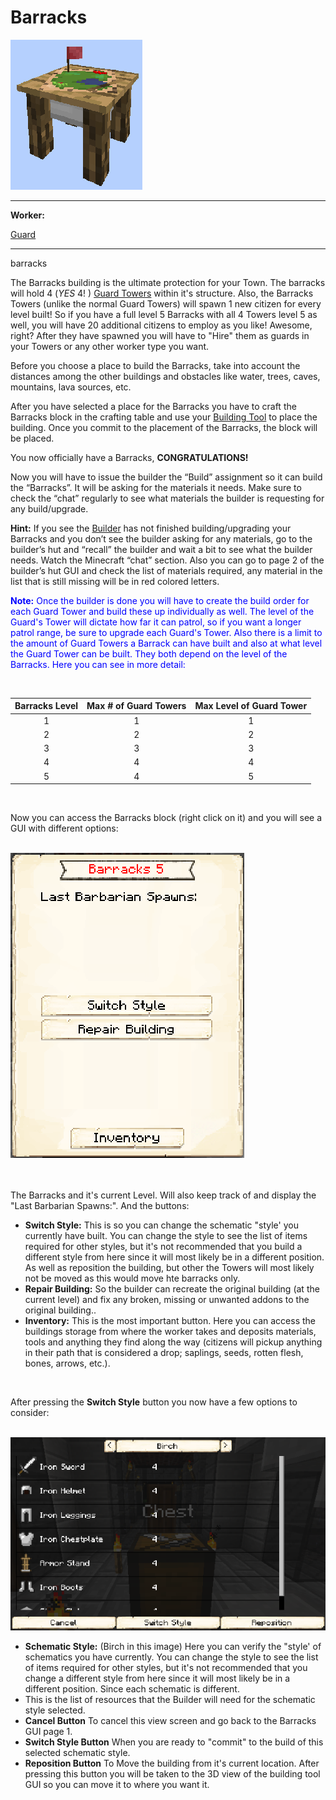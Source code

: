 # Barracks

<div class="infobox box text-center">
    <img src="../../assets/images/buildings/barracks_block.png" alt="Barracks" />
    <hr />
    <div class="row section-text text-left">
        <div class="col">
        <p><strong>Worker:</strong></p>
        </div>
        <div class="col">
        <p><a href="../workers/guard">Guard</a></p>
        </div>
    </div>
    <hr />
    <recipe>barracks</recipe>
</div>

The Barracks building is the ultimate protection for your Town. The barracks will hold 4 (*YES* 4! ) [Guard Towers](../../source/workers/guard) within it's structure. Also, the Barracks Towers (unlike the normal Guard Towers) will spawn 1 new citizen for every level built! So if you have a full level 5 Barracks with all 4 Towers level 5 as well, you will have 20 additional citizens to employ as you like! Awesome, right? After they have spawned you will have to "Hire" them as guards in your Towers or any other worker type you want.

Before you choose a place to build the Barracks, take into account the distances among the other buildings and obstacles like water, trees, caves, mountains, lava sources, etc.

After you have selected a place for the Barracks you have to craft the Barracks block in the crafting table and use your [Building Tool](../../source/tutorials/building_tool) to place the building. Once you commit to the placement of the Barracks, the block will be placed.

You now officially have a Barracks, **CONGRATULATIONS!**

Now you will have to issue the builder the “Build” assignment so it can build the “Barracks”. It will be asking for the materials it needs. Make sure to check the “chat” regularly to see what materials the builder is requesting for any build/upgrade.

**Hint:** If you see the [Builder](../../source/workers/builder) has not finished building/upgrading your Barracks and you don’t see the builder asking for any materials, go to the builder’s hut and “recall” the builder and wait a bit to see what the builder needs. Watch the Minecraft “chat” section. Also you can go to page 2 of the builder’s hut GUI and check the list of materials required, any material in the list that is still missing will be in red colored letters.

<p style="color:Blue;"><b>Note:</b> Once the builder is done you will have to create the build order for each Guard Tower and build these up individually as well. The level of the Guard's Tower will dictate how far it can patrol, so if you want a longer patrol range, be sure to upgrade each Guard's Tower. Also there is a limit to the amount of Guard Towers a Barrack can have built and also at what level the Guard Tower can be built. They both depend on the level of the Barracks. Here you can see in more detail:</p>

<br>

| Barracks Level | Max # of Guard Towers | Max Level of Guard Tower |
| :----: | :----: | :----: |
| 1 | 1 | 1 |
| 2 | 2 | 2 |
| 3 | 3 | 3 |
| 4 | 4 | 4 |
| 5 | 4 | 5 |

<br>

Now you can access the Barracks block (right click on it) and you will see a GUI with different options:

<br>
<div class="row">
  <div class="col-sm-12 col-md">
    <img src="../../assets/images/Buildings/barracksgui.png" class="img-fluid mx-auto" alt="Barracks GUI">
  </div>
  <div class="col-sm-12 col-md"><br><br>
    <p>The Barracks and it's current Level. Will also keep track of and display the "Last Barbarian Spawns:". And the buttons:</p>
    <ul>
      <li><strong>Switch Style:</strong> This is so you can change the schematic "style' you currently have built. You can change the style to see the list of items required for other styles, but it's not recommended that you build a different style from here since it will most likely be in a different position. As well as reposition the building, but other the Towers will most likely not be moved as this would move hte barracks only.</li>
      <li><strong>Repair Building:</strong> So the builder can recreate the original building (at the current level) and fix any broken, missing or unwanted addons to the original building..</li>
      <li><strong>Inventory:</strong> This is the most important button. Here you can access the buildings storage from where the worker takes and deposits materials, tools and anything they find along the way (citizens will pickup anything in their path that is considered a drop; saplings, seeds, rotten flesh, bones, arrows, etc.).</li>
    </ul>
  </div>
</div>
<br>

<p>After pressing the <b>Switch Style</b> button you now have a few options to consider:</p>

<br>
<div class="row">
  <div class="col-sm-12 col-md">
    <img src="../../assets/images/Buildings/barracks_upgrade.png" class="img-fluid mx-auto" alt="Barracks Upgrade confirm">
  </div>
  <div class="col-sm-12 col-md">
    <ul>
      <li><strong>Schematic Style:</strong> (Birch in this image) Here you can verify the "style' of schematics you have currently. You can change the style to see the list of items required for other styles, but it's not recommended that you change a different style from here since it will most likely be in a different position. Since each schematic is different.</li>
      <li>This is the list of resources that the Builder will need for the schematic style selected.</li>
      <li><strong>Cancel Button</strong> To cancel this view screen and go back to the Barracks GUI page 1.</li>
      <li><strong>Switch Style Button</strong> When you are ready to "commit" to the build of this selected schematic style.</li>
      <li><strong>Reposition Button</strong> To Move the building from it's current location. After pressing this button you will be taken to the 3D view of the building tool GUI so you can move it to where you want it.</li>
    </ul>
  </div>
</div>
<br><br>


